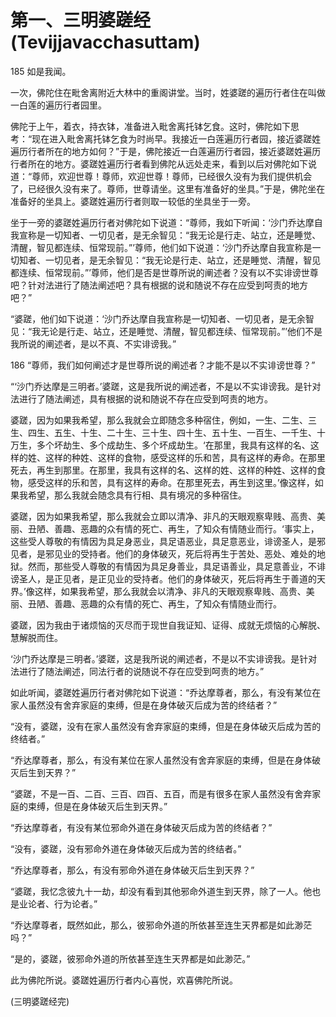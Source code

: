# 第一、三明婆蹉经(Tevijjavacchasuttam)

185 如是我闻。

一次，佛陀住在毗舍离附近大林中的重阁讲堂。当时，姓婆蹉的遍历行者住在叫做一白莲的遍历行者园里。

佛陀于上午，着衣，持衣钵，准备进入毗舍离托钵乞食。这时，佛陀如下思考：“现在进入毗舍离托钵乞食为时尚早。我接近一白莲遍历行者园，接近婆蹉姓遍历行者所在的地方如何？”于是，佛陀接近一白莲遍历行者园，接近婆蹉姓遍历行者所在的地方。婆蹉姓遍历行者看到佛陀从远处走来，看到以后对佛陀如下说道：“尊师，欢迎世尊！尊师，欢迎世尊！尊师，已经很久没有为我们提供机会了，已经很久没有来了。尊师，世尊请坐。这里有准备好的坐具。”于是，佛陀坐在准备好的坐具上。婆蹉姓遍历行者则取一较低的坐具坐于一旁。

坐于一旁的婆蹉姓遍历行者对佛陀如下说道：“尊师，我如下听闻：‘沙门乔达摩自我宣称是一切知者、一切见者，是无余智见：“我无论是行走、站立，还是睡觉、清醒，智见都连续、恒常现前。”’尊师，他们如下说道：‘沙门乔达摩自我宣称是一切知者、一切见者，是无余智见：“我无论是行走、站立，还是睡觉、清醒，智见都连续、恒常现前。”’尊师，他们是否是世尊所说的阐述者？没有以不实诽谤世尊吧？针对法进行了随法阐述吧？具有根据的说和随说不存在应受到呵责的地方吧？”

“婆蹉，他们如下说道：‘沙门乔达摩自我宣称是一切知者、一切见者，是无余智见：“我无论是行走、站立，还是睡觉、清醒，智见都连续、恒常现前。”’他们不是我所说的阐述者，是以不真、不实诽谤我。”

186 “尊师，我们如何阐述才是世尊所说的阐述者？才能不是以不实诽谤世尊？”

“‘沙门乔达摩是三明者。’婆蹉，这是我所说的阐述者，不是以不实诽谤我。是针对法进行了随法阐述，具有根据的说和随说不存在应受到呵责的地方。

婆蹉，因为如果我希望，那么我就会立即随念多种宿住，例如，一生、二生、三生、四生、五生、十生、二十生、三十生、四十生、五十生、一百生、一千生、十万生，多个坏劫生、多个成劫生、多个坏成劫生。‘在那里，我具有这样的名、这样的姓、这样的种姓、这样的食物，感受这样的乐和苦，具有这样的寿命。在那里死去，再生到那里。在那里，我具有这样的名、这样的姓、这样的种姓、这样的食物，感受这样的乐和苦，具有这样的寿命。在那里死去，再生到这里。’像这样，如果我希望，那么我就会随念具有行相、具有境况的多种宿住。

婆蹉，因为如果我希望，那么我就会立即以清净、非凡的天眼观察卑贱、高贵、美丽、丑陋、善趣、恶趣的众有情的死亡、再生，了知众有情随业而行。‘事实上，这些受人尊敬的有情因为具足身恶业，具足语恶业，具足意恶业，诽谤圣人，是邪见者，是邪见业的受持者。他们的身体破灭，死后将再生于苦处、恶处、难处的地狱。然而，那些受人尊敬的有情因为具足身善业，具足语善业，具足意善业，不诽谤圣人，是正见者，是正见业的受持者。他们的身体破灭，死后将再生于善道的天界。’像这样，如果我希望，那么我就会以清净、非凡的天眼观察卑贱、高贵、美丽、丑陋、善趣、恶趣的众有情的死亡、再生，了知众有情随业而行。

婆蹉，因为我由于诸烦恼的灭尽而于现世自我证知、证得、成就无烦恼的心解脱、慧解脱而住。

‘沙门乔达摩是三明者。’婆蹉，这是我所说的阐述者，不是以不实诽谤我。是针对法进行了随法阐述，同法行者的说随说不存在应受到呵责的地方。”

如此听闻，婆蹉姓遍历行者对佛陀如下说道：“乔达摩尊者，那么，有没有某位在家人虽然没有舍弃家庭的束缚，但是在身体破灭后成为苦的终结者？”

“没有，婆蹉，没有在家人虽然没有舍弃家庭的束缚，但是在身体破灭后成为苦的终结者。”

“乔达摩尊者，那么，有没有某位在家人虽然没有舍弃家庭的束缚，但是在身体破灭后生到天界？”

“婆蹉，不是一百、二百、三百、四百、五百，而是有很多在家人虽然没有舍弃家庭的束缚，但是在身体破灭后生到天界。”

“乔达摩尊者，有没有某位邪命外道在身体破灭后成为苦的终结者？”

“没有，婆蹉，没有邪命外道在身体破灭后成为苦的终结者。”

“乔达摩尊者，那么，有没有邪命外道在身体破灭后生到天界？”

“婆蹉，我忆念彼九十一劫，却没有看到其他邪命外道生到天界，除了一人。他也是业论者、行为论者。”

“乔达摩尊者，既然如此，那么，彼邪命外道的所依甚至连生天界都是如此渺茫吗？”

“是的，婆蹉，彼邪命外道的所依甚至连生天界都是如此渺茫。”

此为佛陀所说。婆蹉姓遍历行者内心喜悦，欢喜佛陀所说。

(三明婆蹉经完)
